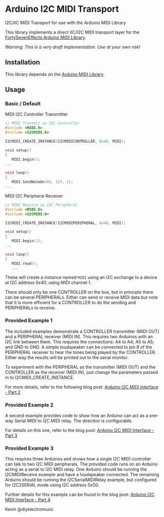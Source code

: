 # Arduino I2C MIDI Transport
I2C/IIC MIDI Transport for use with the Arduino MIDI Library

This library implements a direct IIC/I2C MIDI transport layer for the [FortySevenEffects Arduino MIDI Library](https://github.com/FortySevenEffects/arduino_midi_library).

*Warning: This is a very draft implementation.  Use at your own risk!*

## Installation

This library depends on the [Arduino MIDI Library](https://github.com/FortySevenEffects/arduino_midi_library).

## Usage
### Basic / Default

MIDI I2C Controller Transmitter

```cpp
// MIDI Transmit as I2C Controller
#include <MIDI.h>
#include <I2CMIDI.h>

I2CMIDI_CREATE_INSTANCE(I2CMIDICONTROLLER, 0x40, MIDI);

void setup()
{
   MIDI.begin();
...

void loop()
{
   MIDI.SendNoteOn(60, 127, 1);
...
```
MIDI I2C Peripheral Receiver

```cpp
// MIDI Receive as I2C Peripheral
#include <MIDI.h>
#include <I2CMIDI.h>

I2CMIDI_CREATE_INSTANCE(I2CMIDIPERIPHERAL, 0x40, MIDI);

void setup()
{
   MIDI.begin(1);
...

void loop()
{
   MIDI.read();
   ...
```
These will create a instance named `MIDI` using an I2C exchange to a device at I2C address 0x40, using MIDI channel 1.

There should only be one CONTROLLER on the bus, but in principle there can be several PERIPHERALs.  Either can send or receive MIDI data but note that it is more efficient for a CONTROLLER to do the sending and PERIPHERALs to receive.


### Provided Example 1

The included examples demonstrate a CONTROLLER transmitter (MIDI OUT) and a PERIPHERAL receiver (MIDI IN).  This requires two Arduinos with an I2C link between them.  This requires the connections: A4 to A4; A5 to A5; and GND to GND.  A simple loudspeaker can be connected to pin 8 of the PERIPHERAL receiver to hear the tones being played by the CONTROLLER.  Either way the results will be printed out to the serial monitor.

To experiment with the PERIPHERAL as the transmitter (MIDI OUT) and the CONTROLLER as the receiver (MIDI IN), just change the parameters passed in to I2CMIDI_CREATE_INSTANCE.

For more details, refer to the following blog post: [Arduino I2C MIDI Interface - Part 2](https://diyelectromusic.wordpress.com/2022/01/08/arduino-i2c-midi-interface-part-2/)

### Provided Example 2

A second example provides code to show how an Arduino can act as a one-way Serial MIDI to I2C MIDI relay.  The direction is configurable.

For details on this one, refer to the blog post: [Arduino I2C MIDI Interface - Part 3](https://diyelectromusic.wordpress.com/2022/01/09/arduino-i2c-midi-interface-part-3/)

### Provided Example 3

This requires three Arduinos and shows how a single I2C MIDI controller can talk to two I2C MIDI peripherals.  The provided code runs on an Arduino acting as a serial to I2C MIDI relay. One Arduino should be running the I2CMIDIReceive example and have a loudspeaker connected.  The remaining Arduino should be running the I2CSerialMIDIRelay example, but configured for I2C2SERIAL mode using I2C address 0x50.

Further details for this example can be found in the blog post: [Arduino I2C MIDI Interface - Part 4](https://diyelectromusic.wordpress.com/2022/01/10/arduino-i2c-midi-interface-part-4/)

Kevin
@diyelectromusic
